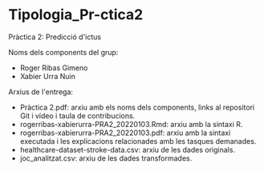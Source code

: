 # Tipologia_Pr-ctica2
Pràctica 2: Predicció d'ictus

Noms dels components del grup:
- Roger Ribas Gimeno
- Xabier Urra Nuin

Arxius de l'entrega:
- Pràctica 2.pdf: arxiu amb els noms dels components, links al repositori Git i vídeo i taula de contribucions. 
- rogerribas-xabierurra-PRA2_20220103.Rmd: arxiu amb la sintaxi R.
- rogerribas-xabierurra-PRA2_20220103.pdf: arxiu amb la sintaxi executada i les explicacions relacionades amb les tasques demanades. 
- healthcare-dataset-stroke-data.csv: arxiu de les dades originals.
- joc_analitzat.csv: arxiu de les dades transformades.
